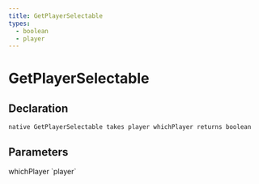 ```yaml
---
title: GetPlayerSelectable
types:
  - boolean
  - player
---
```


# GetPlayerSelectable

## Declaration

```
native GetPlayerSelectable takes player whichPlayer returns boolean
```

## Parameters
<dl>
  <dt>whichPlayer `player`</dt>
  <dd></dd>
</dl>